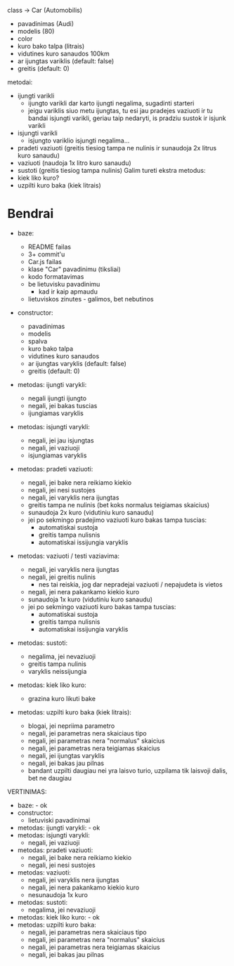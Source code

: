 class -> Car (Automobilis)

-   pavadinimas (Audi)
-   modelis (80)
-   color
-   kuro bako talpa (litrais)
-   vidutines kuro sanaudos 100km
-   ar ijungtas variklis (default: false)
-   greitis (default: 0)

metodai:

-   ijungti varikli
    -   ijungto varikli dar karto ijungti negalima, sugadinti starteri
    - jeigu variklis siuo metu ijungtas, tu esi jau pradejes vaziuoti ir tu bandai isjungti varikli, geriau taip nedaryti, is pradziu sustok ir isjunk varikli
-   isjungti varikli
    -   isjungto variklio isjungti negalima...
-   pradeti vaziuoti (greitis tiesiog tampa ne nulinis ir sunaudoja 2x litrus kuro sanaudu)
-   vaziuoti (naudoja 1x litro kuro sanaudu)
-   sustoti (greitis tiesiog tampa nulinis)
Galim tureti ekstra metodus:
-   kiek liko kuro?
-   uzpilti kuro baka (kiek litrais)


# Bendrai

-   baze:

    -   README failas
    -   3+ commit'u
    -   Car.js failas
    -   klase "Car" pavadinimu (tiksliai)
    -   kodo formatavimas
    -   be lietuvisku pavadinimu
        -   kad ir kaip apmaudu
    -   lietuviskos zinutes - galimos, bet nebutinos

-   constructor:

    -   pavadinimas
    -   modelis
    -   spalva
    -   kuro bako talpa
    -   vidutines kuro sanaudos
    -   ar ijungtas varyklis (default: false)
    -   greitis (default: 0)

-   metodas: ijungti varykli:

    -   negali ijungti ijungto
    -   negali, jei bakas tuscias
    -   ijungiamas varyklis

-   metodas: isjungti varykli:

    -   negali, jei jau isjungtas
    -   negali, jei vaziuoji
    -   isjungiamas varyklis

-   metodas: pradeti vaziuoti:

    -   negali, jei bake nera reikiamo kiekio
    -   negali, jei nesi sustojes
    -   negali, jei varyklis nera ijungtas
    -   greitis tampa ne nulinis (bet koks normalus teigiamas skaicius)
    -   sunaudoja 2x kuro (vidutiniu kuro sanaudu)
    -   jei po sekmingo pradejimo vaziuoti kuro bakas tampa tuscias:
        -   automatiskai sustoja
        -   greitis tampa nulisnis
        -   automatiskai issijungia varyklis

-   metodas: vaziuoti / testi vaziavima:

    -   negali, jei varyklis nera ijungtas
    -   negali, jei greitis nulinis
        -   nes tai reiskia, jog dar nepradejai vaziuoti / nepajudeta is vietos
    -   negali, jei nera pakankamo kiekio kuro
    -   sunaudoja 1x kuro (vidutiniu kuro sanaudu)
    -   jei po sekmingo vaziuoti kuro bakas tampa tuscias:
        -   automatiskai sustoja
        -   greitis tampa nulisnis
        -   automatiskai issijungia varyklis

-   metodas: sustoti:

    -   negalima, jei nevaziuoji
    -   greitis tampa nulinis
    -   varyklis neissijungia

-   metodas: kiek liko kuro:

    -   grazina kuro likuti bake

-   metodas: uzpilti kuro baka (kiek litrais):
    -   blogai, jei nepriima parametro
    -   negali, jei parametras nera skaiciaus tipo
    -   negali, jei parametras nera "normalus" skaicius
    -   negali, jei parametras nera teigiamas skaicius
    -   negali, jei ijungtas varyklis
    -   negali, jei bakas jau pilnas
    -   bandant uzpilti daugiau nei yra laisvo turio, uzpilama tik laisvoji dalis, bet ne daugiau

VERTINIMAS:

-   baze: - ok
-   constructor:
    -   lietuviski pavadinimai
-   metodas: ijungti varykli: - ok
-   metodas: isjungti varykli:
    -   negali, jei vaziuoji
-   metodas: pradeti vaziuoti:
    -   negali, jei bake nera reikiamo kiekio
    -   negali, jei nesi sustojes
-   metodas: vaziuoti:
    -   negali, jei varyklis nera ijungtas
    -   negali, jei nera pakankamo kiekio kuro
    -   nesunaudoja 1x kuro
-   metodas: sustoti:
    -   negalima, jei nevaziuoji
-   metodas: kiek liko kuro: - ok
-   metodas: uzpilti kuro baka:
    -   negali, jei parametras nera skaiciaus tipo
    -   negali, jei parametras nera "normalus" skaicius
    -   negali, jei parametras nera teigiamas skaicius
    -   negali, jei bakas jau pilnas

